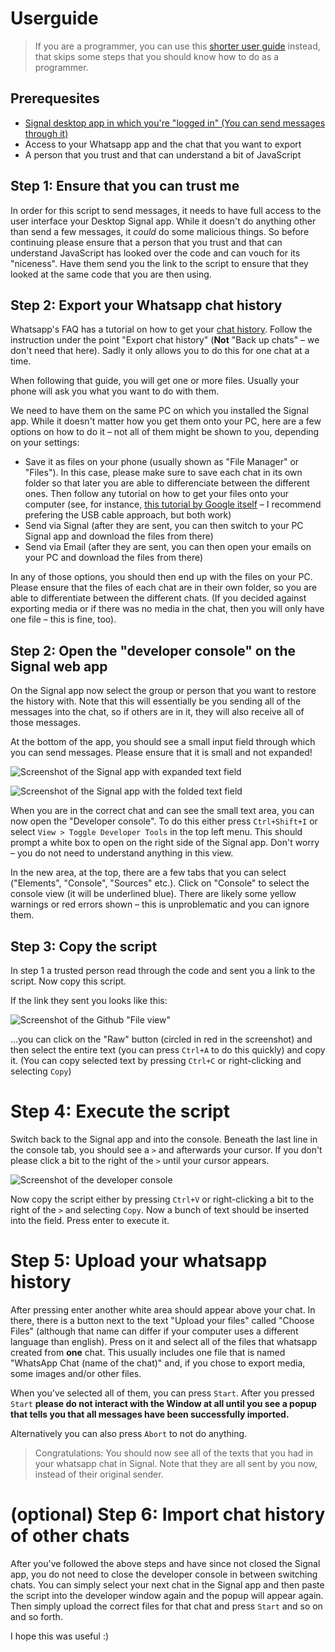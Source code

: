 # Userguide

> If you are a programmer, you can use this [shorter user guide](userguide_pros.md) instead, that skips some steps that you should know how to do as a programmer.

## Prerequesites

- [Signal desktop app in which you're "logged in" (You can send messages through it)](https://www.signal.org/download/)
- Access to your Whatsapp app and the chat that you want to export
- A person that you trust and that can understand a bit of JavaScript

## Step 1: Ensure that you can trust me

In order for this script to send messages, it needs to have full access to the user interface your Desktop Signal app.
While it doesn't do anything other than send a few messages, it _could_ do some malicious things.
So before continuing please ensure that a person that you trust and that can understand JavaScript has looked over the code and can vouch for its "niceness".
Have them send you the link to the script to ensure that they looked at the same code that you are then using.

## Step 2: Export your Whatsapp chat history

Whatsapp's FAQ has a tutorial on how to get your [chat history](https://faq.whatsapp.com/android/chats/how-to-save-your-chat-history/?lang=en).
Follow the instruction under the point "Export chat history" (**Not** "Back up chats" – we don't need that here).
Sadly it only allows you to do this for one chat at a time.

When following that guide, you will get one or more files.
Usually your phone will ask you what you want to do with them.

We need to have them on the same PC on which you installed the Signal app.
While it doesn't matter how you get them onto your PC, here are a few options on how to do it – not all of them might be shown to you, depending on your settings:

- Save it as files on your phone (usually shown as "File Manager" or "Files").
    In this case, please make sure to save each chat in its own folder so that later you are able to differenciate between the different ones.
    Then follow any tutorial on how to get your files onto your computer (see, for instance, [this tutorial by Google itself](https://support.google.com/android/answer/9064445?hl=en) – I recommend prefering the USB cable approach, but both work)
- Send via Signal (after they are sent, you can then switch to your PC Signal app and download the files from there)
- Send via Email (after they are sent, you can then open your emails on your PC and download the files from there)

In any of those options, you should then end up with the files on your PC.
Please ensure that the files of each chat are in their own folder, so you are able to differentiate between the different chats.
(If you decided against exporting media or if there was no media in the chat, then you will only have one file – this is fine, too).

## Step 2: Open the "developer console" on the Signal web app

On the Signal app now select the group or person that you want to restore the history with.
Note that this will essentially be you sending all of the messages into the chat, so if others are in it, they will also receive all of those messages.

At the bottom of the app, you should see a small input field through which you can send messages.
Please ensure that it is small and not expanded!

![Screenshot of the Signal app with expanded text field](Signal_expanded.png)

![Screenshot of the Signal app with the folded text field](Signal_folded.png)

When you are in the correct chat and can see the small text area, you can now open the "Developer console".
To do this either press `Ctrl+Shift+I` or select `View > Toggle Developer Tools` in the top left menu.
This should prompt a white box to open on the right side of the Signal app.
Don't worry – you do not need to understand anything in this view.

In the new area, at the top, there are a few tabs that you can select ("Elements", "Console", "Sources" etc.).
Click on "Console" to select the console view (it will be underlined blue).
There are likely some yellow warnings or red errors shown – this is unproblematic and you can ignore them.

## Step 3: Copy the script

In step 1 a trusted person read through the code and sent you a link to the script.
Now copy this script.

If the link they sent you looks like this:

![Screenshot of the Github "File view"](Github_file_view.png)

…you can click on the "Raw" button (circled in red in the screenshot) and then select the entire text (you can press `Ctrl+A` to do this quickly) and copy it.
(You can copy selected text by pressing `Ctrl+C` or right-clicking and selecting `Copy`)

# Step 4: Execute the script

Switch back to the Signal app and into the console.
Beneath the last line in the console tab, you should see a `>` and afterwards your cursor.
If you don't please click a bit to the right of the `>` until your cursor appears.

![Screenshot of the developer console](Developer_console.png)

Now copy the script either by pressing `Ctrl+V` or right-clicking a bit to the right of the `>` and selecting `Copy`.
Now a bunch of text should be inserted into the field.
Press enter to execute it.

# Step 5: Upload your whatsapp history

After pressing enter another white area should appear above your chat.
In there, there is a button next to the text "Upload your files" called "Choose Files" (although that name can differ if your computer uses a different language than english).
Press on it and select all of the files that whatsapp created from **one** chat.
This usually includes one file that is named "WhatsApp Chat (name of the chat)" and, if you chose to export media, some images and/or other files.

When you've selected all of them, you can press `Start`.
After you pressed `Start` **please do not interact with the Window at all until you see a popup that tells you that all messages have been successfully imported.**

Alternatively you can also press `Abort` to not do anything.

> Congratulations: You should now see all of the texts that you had in your whatsapp chat in Signal. Note that they are all sent by you now, instead of their original sender.

# (optional) Step 6: Import chat history of other chats

After you've followed the above steps and have since not closed the Signal app, you do not need to close the developer console in between switching chats.
You can simply select your next chat in the Signal app and then paste the script into the developer window again and the popup will appear again.
Then simply upload the correct files for that chat and press `Start` and so on and so forth.

I hope this was useful :)

